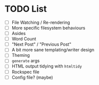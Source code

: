 # TODO List

* [ ] File Watching / Re-rendering
* [ ] More specific filesystem behaviours
* [ ] Asides
* [ ] Word Count
* [ ] "Next Post" / "Previous Post"
* [ ] A bit more sane templating/writer design
* [ ] Theming
* [ ] `generate` args
* [ ] HTML output tidying with `htmltidy`
* [ ] Rockspec file
* [ ] Config file? (maybe)
